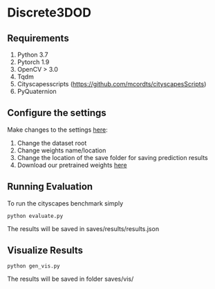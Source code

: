 # Discrete3DOD

## Requirements
1. Python 3.7
2. Pytorch 1.9
3. OpenCV > 3.0
4. Tqdm
5. Cityscapesscripts (https://github.com/mcordts/cityscapesScripts)
6. PyQuaternion

## Configure the settings
Make changes to the settings [here](cfg/settings.py):
1. Change the dataset root
2. Change weights name/location
3. Change the location of the save folder for saving prediction results
4. Download our pretrained weights [here](https://drive.google.com/file/d/1daQsTJXrEGrW7ckDk6UmYc-2lTZgQ0Gr/view?usp=sharing)

## Running Evaluation
To run the cityscapes benchmark simply 
```
python evaluate.py
```
The results will be saved in saves/results/results.json

## Visualize Results
```
python gen_vis.py
```
The results will be saved in folder saves/vis/
